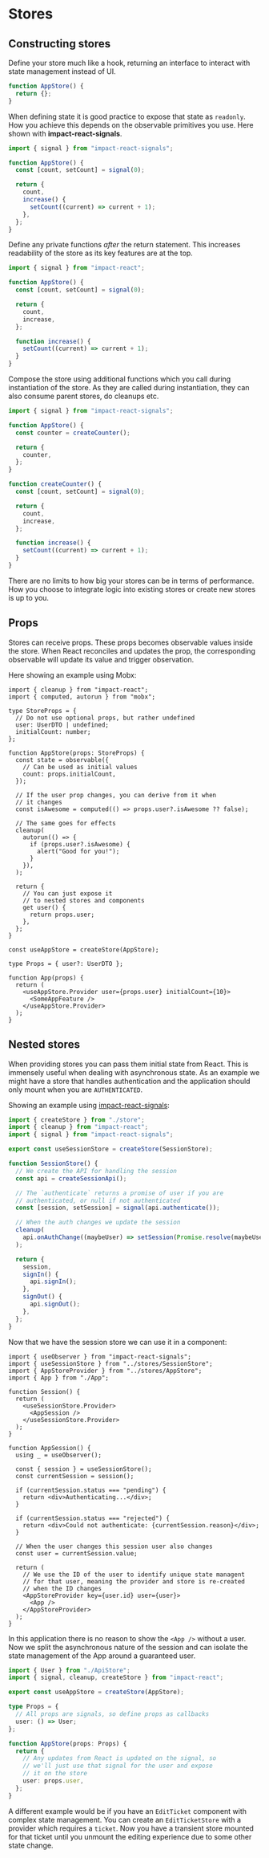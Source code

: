 # Stores

## Constructing stores

Define your store much like a hook, returning an interface to interact with state management instead of UI.

```ts
function AppStore() {
  return {};
}
```

When defining state it is good practice to expose that state as `readonly`. How you achieve this depends on the observable primitives you use. Here shown with **impact-react-signals**.

```ts
import { signal } from "impact-react-signals";

function AppStore() {
  const [count, setCount] = signal(0);

  return {
    count,
    increase() {
      setCount((current) => current + 1);
    },
  };
}
```

Define any private functions _after_ the return statement. This increases readability of the store as its key features are at the top.

```ts
import { signal } from "impact-react";

function AppStore() {
  const [count, setCount] = signal(0);

  return {
    count,
    increase,
  };

  function increase() {
    setCount((current) => current + 1);
  }
}
```

Compose the store using additional functions which you call during instantiation of the store. As they are called during instantiation, they can also consume parent stores, do cleanups etc.

```ts
import { signal } from "impact-react-signals";

function AppStore() {
  const counter = createCounter();

  return {
    counter,
  };
}

function createCounter() {
  const [count, setCount] = signal(0);

  return {
    count,
    increase,
  };

  function increase() {
    setCount((current) => current + 1);
  }
}
```

There are no limits to how big your stores can be in terms of performance. How you choose to integrate logic into existing stores or create new stores is up to you.

## Props

Stores can receive props. These props becomes observable values inside the store. When React reconciles and updates the prop, the corresponding observable will update its value and trigger observation.

Here showing an example using Mobx:

```tsx
import { cleanup } from "impact-react";
import { computed, autorun } from "mobx";

type StoreProps = {
  // Do not use optional props, but rather undefined
  user: UserDTO | undefined;
  initialCount: number;
};

function AppStore(props: StoreProps) {
  const state = observable({
    // Can be used as initial values
    count: props.initialCount,
  });

  // If the user prop changes, you can derive from it when
  // it changes
  const isAwesome = computed(() => props.user?.isAwesome ?? false);

  // The same goes for effects
  cleanup(
    autorun(() => {
      if (props.user?.isAwesome) {
        alert("Good for you!");
      }
    }),
  );

  return {
    // You can just expose it
    // to nested stores and components
    get user() {
      return props.user;
    },
  };
}

const useAppStore = createStore(AppStore);

type Props = { user?: UserDTO };

function App(props) {
  return (
    <useAppStore.Provider user={props.user} initialCount={10}>
      <SomeAppFeature />
    </useAppStore.Provider>
  );
}
```

## Nested stores

When providing stores you can pass them initial state from React. This is immensely useful when dealing with asynchronous state. As an example we might have a store that handles authentication and the application should only mount when you are `AUTHENTICATED`.

Showing an example using [impact-react-signals]():

```ts
import { createStore } from "./store";
import { cleanup } from "impact-react";
import { signal } from "impact-react-signals";

export const useSessionStore = createStore(SessionStore);

function SessionStore() {
  // We create the API for handling the session
  const api = createSessionApi();

  // The `authenticate` returns a promise of user if you are
  // authenticated, or null if not authenticated
  const [session, setSession] = signal(api.authenticate());

  // When the auth changes we update the session
  cleanup(
    api.onAuthChange((maybeUser) => setSession(Promise.resolve(maybeUser))),
  );

  return {
    session,
    signIn() {
      api.signIn();
    },
    signOut() {
      api.signOut();
    },
  };
}
```

Now that we have the session store we can use it in a component:

```tsx
import { useObserver } from "impact-react-signals";
import { useSessionStore } from "../stores/SessionStore";
import { AppStoreProvider } from "../stores/AppStore";
import { App } from "./App";

function Session() {
  return (
    <useSessionStore.Provider>
      <AppSession />
    </useSessionStore.Provider>
  );
}

function AppSession() {
  using _ = useObserver();

  const { session } = useSessionStore();
  const currentSession = session();

  if (currentSession.status === "pending") {
    return <div>Authenticating...</div>;
  }

  if (currentSession.status === "rejected") {
    return <div>Could not authenticate: {currentSession.reason}</div>;
  }

  // When the user changes this session user also changes
  const user = currentSession.value;

  return (
    // We use the ID of the user to identify unique state managent
    // for that user, meaning the provider and store is re-created
    // when the ID changes
    <AppStoreProvider key={user.id} user={user}>
      <App />
    </AppStoreProvider>
  );
}
```

In this application there is no reason to show the `<App />` without a user. Now we split the asynchronous nature of the session and can isolate the state management of the App around a guaranteed user.

```ts
import { User } from "./ApiStore";
import { signal, cleanup, createStore } from "impact-react";

export const useAppStore = createStore(AppStore);

type Props = {
  // All props are signals, so define props as callbacks
  user: () => User;
};

function AppStore(props: Props) {
  return {
    // Any updates from React is updated on the signal, so
    // we'll just use that signal for the user and expose
    // it on the store
    user: props.user,
  };
}
```

A different example would be if you have an `EditTicket` component with complex state management. You can create an `EditTicketStore` with a provider which requires a `ticket`. Now you have a transient store mounted for that ticket until you unmount the editing experience due to some other state change.
